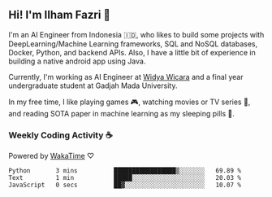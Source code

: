 ## Hi! I'm Ilham Fazri 👋

I'm an AI Engineer from Indonesia 🇮🇩, who likes to build some projects with DeepLearning/Machine Learning frameworks, SQL and NoSQL databases, Docker, Python, and backend APIs. Also, I have a little bit of experience in building a native android app using Java.

Currently, I'm working as AI Engineer at [Widya Wicara](https://widyawicara.com) and a final year undergraduate student at Gadjah Mada University. 

In my free time, I like playing games 🎮, watching movies or TV series 🍿, and reading SOTA paper in machine learning as my sleeping pills 💊. 

### Weekly Coding Activity ☕
Powered by [WakaTime](https://wakatime.com/) ♡
<!--START_SECTION:waka-->

```text
Python       3 mins          █████████████████▒░░░░░░░   69.89 %
Text         1 min           █████░░░░░░░░░░░░░░░░░░░░   20.03 %
JavaScript   0 secs          ██▓░░░░░░░░░░░░░░░░░░░░░░   10.07 %
```

<!--END_SECTION:waka-->

